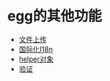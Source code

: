# egg的其他功能

- [文件上传](https://eggjs.org/zh-cn/basics/controller.html#获取上传的文件)
- [国际化I18n](https://eggjs.org/zh-cn/core/i18n.html)
- [helper对象](https://eggjs.org/zh-cn/basics/objects.html#helper)
- [验证](https://eggjs.org/zh-cn/basics/controller.html#参数校验)

